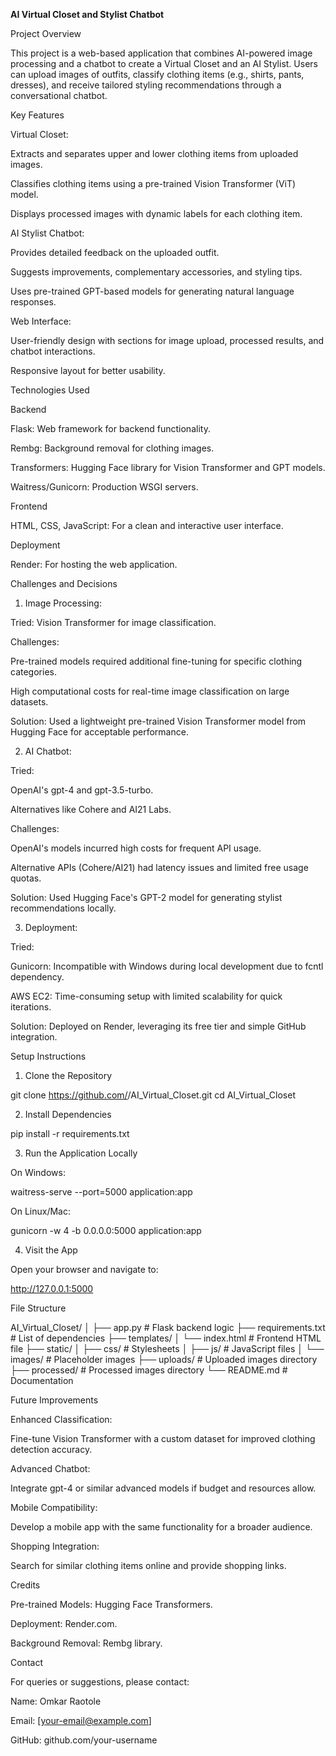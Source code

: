 **AI Virtual Closet and Stylist Chatbot**

Project Overview

This project is a web-based application that combines AI-powered image processing and a chatbot to create a Virtual Closet and an AI Stylist. Users can upload images of outfits, classify clothing items (e.g., shirts, pants, dresses), and receive tailored styling recommendations through a conversational chatbot.

Key Features

Virtual Closet:

Extracts and separates upper and lower clothing items from uploaded images.

Classifies clothing items using a pre-trained Vision Transformer (ViT) model.

Displays processed images with dynamic labels for each clothing item.

AI Stylist Chatbot:

Provides detailed feedback on the uploaded outfit.

Suggests improvements, complementary accessories, and styling tips.

Uses pre-trained GPT-based models for generating natural language responses.

Web Interface:

User-friendly design with sections for image upload, processed results, and chatbot interactions.

Responsive layout for better usability.

Technologies Used

Backend

Flask: Web framework for backend functionality.

Rembg: Background removal for clothing images.

Transformers: Hugging Face library for Vision Transformer and GPT models.

Waitress/Gunicorn: Production WSGI servers.

Frontend

HTML, CSS, JavaScript: For a clean and interactive user interface.

Deployment

Render: For hosting the web application.

Challenges and Decisions

1. Image Processing:

Tried: Vision Transformer for image classification.

Challenges:

Pre-trained models required additional fine-tuning for specific clothing categories.

High computational costs for real-time image classification on large datasets.

Solution: Used a lightweight pre-trained Vision Transformer model from Hugging Face for acceptable performance.

2. AI Chatbot:

Tried:

OpenAI's gpt-4 and gpt-3.5-turbo.

Alternatives like Cohere and AI21 Labs.

Challenges:

OpenAI's models incurred high costs for frequent API usage.

Alternative APIs (Cohere/AI21) had latency issues and limited free usage quotas.

Solution: Used Hugging Face's GPT-2 model for generating stylist recommendations locally.

3. Deployment:

Tried:

Gunicorn: Incompatible with Windows during local development due to fcntl dependency.

AWS EC2: Time-consuming setup with limited scalability for quick iterations.

Solution: Deployed on Render, leveraging its free tier and simple GitHub integration.

Setup Instructions

1. Clone the Repository

git clone https://github.com/<your-username>/AI_Virtual_Closet.git
cd AI_Virtual_Closet

2. Install Dependencies

pip install -r requirements.txt

3. Run the Application Locally

On Windows:

waitress-serve --port=5000 application:app

On Linux/Mac:

gunicorn -w 4 -b 0.0.0.0:5000 application:app

4. Visit the App

Open your browser and navigate to:

http://127.0.0.1:5000

File Structure

AI_Virtual_Closet/
│
├── app.py                # Flask backend logic
├── requirements.txt      # List of dependencies
├── templates/
│   └── index.html        # Frontend HTML file
├── static/
│   ├── css/              # Stylesheets
│   ├── js/               # JavaScript files
│   └── images/           # Placeholder images
├── uploads/              # Uploaded images directory
├── processed/            # Processed images directory
└── README.md             # Documentation

Future Improvements

Enhanced Classification:

Fine-tune Vision Transformer with a custom dataset for improved clothing detection accuracy.

Advanced Chatbot:

Integrate gpt-4 or similar advanced models if budget and resources allow.

Mobile Compatibility:

Develop a mobile app with the same functionality for a broader audience.

Shopping Integration:

Search for similar clothing items online and provide shopping links.

Credits

Pre-trained Models: Hugging Face Transformers.

Deployment: Render.com.

Background Removal: Rembg library.

Contact

For queries or suggestions, please contact:

Name: Omkar Raotole

Email: [your-email@example.com]

GitHub: github.com/your-username
